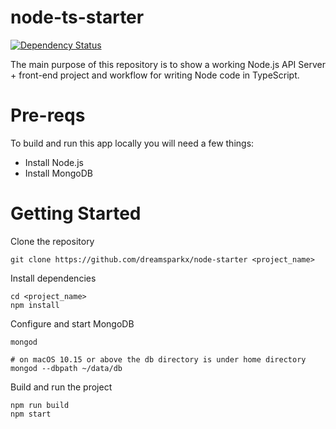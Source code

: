 # node-ts-starter

[![Dependency Status](https://david-dm.org/dreamsparkx/node-starter.svg)](https://david-dm.org/dreamsparkx/node-starter)

The main purpose of this repository is to show a working Node.js API Server + front-end project and workflow for writing Node code in TypeScript.

# Pre-reqs

To build and run this app locally you will need a few things:

- Install Node.js
- Install MongoDB

# Getting Started

Clone the repository

```
git clone https://github.com/dreamsparkx/node-starter <project_name>
```

Install dependencies

```
cd <project_name>
npm install
```

Configure and start MongoDB

```
mongod

# on macOS 10.15 or above the db directory is under home directory
mongod --dbpath ~/data/db
```

Build and run the project

```
npm run build
npm start
```
